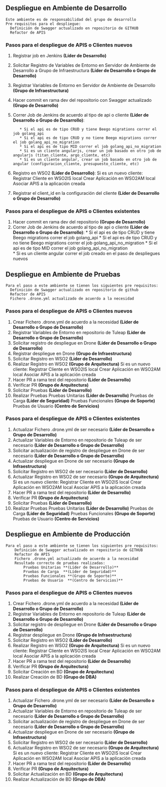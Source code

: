 ## Despliegue en Ambiente de Desarrollo ##

    Este ambiente es de responsabilidad del grupo de desarrollo
    Pre requisitos para el despliegue:
      Definición de Swagger actualizado en repositorio de GITHUB
      Refactor de APIS

### Pasos para el despliegue de APIS o Clientes nuevos ###
1. Registrar job en Jenkins **(Líder de Desarrollo)**
2. Solicitar Registro de Variables de Entorno en Servidor de Ambiente de Desarrollo  a Grupo de Infraestructura **(Líder de Desarrollo o Grupo de Desarrollo)**
3. Registrar Variables de Entorno en Servidor de Ambiente de Desarrollo **(Grupo de Infraestructura)**
4. Hacer commit en rama dev del repositorio con Swagger actualizado **(Grupo de Desarrollo)**
5. Correr Job de Jenkins de acuerdo al tipo de api o cliente **(Líder de Desarrollo o Grupo de Desarrollo)**:

          * Si el api es de tipo CRUD y tiene Beego migrations correr el job golang_api
          * Si el api es de tipo CRUD y no tiene Beego migrations correr el job golang_api_no_migration
          * Si el api es de tipo MID correr el job golang_api_no_migration
          * Si es un cliente angularjs, crear un job basado en otro job de angularjs (titan_cliente, argo_cliente, etc)
          * Si es un cliente angular, crear un job basado en otro job de angular (configuracion_cliente, presupuesto_cliente, etc)

6. Registro en WSO2 **(Líder de Desarrollo)**:
              Si es un nuevo cliente:
                Registrar Cliente en WSO2IS local
                Crear Aplicación en WSO2AM local
                Asociar APIS a la aplicación creada
7. Registrar el client_id en la configuración del cliente  **(Líder de Desarrollo o Grupo de Desarrollo)**

### Pasos para el despliegue de APIS o Clientes existentes ###

1. Hacer commit en rama dev del repositorio **(Grupo de Desarrollo)**
2. Correr Job de Jenkins de acuerdo al tipo de api o cliente **(Líder de Desarrollo o Grupo de Desarrollo)**:
        * Si el api es de tipo CRUD y tiene Beego migrations correr el job golang_api
        * Si el api es de tipo CRUD y no tiene Beego migrations correr el job golang_api_no_migration
        * Si el api es de tipo MID correr el job golang_api_no_migration  
        * Si es un cliente angular correr el job creado en el paso de despliegues nuevos


## Despliegue en Ambiente de Pruebas ##
    Para el paso a este ambiente se tienen los siguientes pre requisitos:
      Definición de Swagger actualizado en repositorio de github
      Refactor de APIS
      Fichero .drone.yml actualizado de acuerdo a la necesidad

### Pasos para el despliegue de APIS o Clientes nuevos ###
1. Crear Fichero .drone.yml de acuerdo a la necesidad **(Líder de Desarrollo o Grupo de Desarrollo)**
2. Registrar Variables de Entorno en repositorio de Tuleap **(Líder de Desarrollo o Grupo de Desarrollo)**
3. Solicitar registro de despliegue en Drone **(Líder de Desarrollo o Grupo de Desarrollo)**
4. Registrar despliegue en Drone **(Grupo de Infraestructura)**
5. Solicitar Registro en WSO2 **(Líder de Desarrollo)**          
6. Realizar Registro en WSO2 **(Grupo de Arquitectura)**
        Si es un nuevo cliente:
          Registrar Cliente en WSO2IS local
          Crear Aplicación en WSO2AM local
          Asociar APIS a la aplicación creada
7. Hacer PR a rama test del repositorio **(Líder de Desarrollo)**
8. Verificar PR **(Grupo de Arquitectura)**
9. Solicitar Pruebas **(Líder de Desarrollo)**
10. Realizar Pruebas
            Pruebas Unitarias **(Líder de Desarrollo)**
            Pruebas de Carga  **(Líder de Seguridad)**
            Pruebas Funcionales **(Grupo de Soporte)**
            Pruebas de Usuario  **(Centro de Servicios)**

### Pasos para el despliegue de APIS o Clientes existentes ###
1. Actualizar Fichero .drone.yml de ser necesario **(Líder de Desarrollo o Grupo de Desarrollo)**
2. Actualizar Variables de Entorno en repositorio de Tuleap de ser necesario **(Líder de Desarrollo o Grupo de Desarrollo)**
3. Solicitar actualización de registro de despliegue en Drone de ser necesario **(Líder de Desarrollo o Grupo de Desarrollo)**
4. Actualizar despliegue en Drone de ser necesario **(Grupo de Infraestructura)**
5. Solicitar Registro en WSO2 de ser necesario **(Líder de Desarrollo)**          
6. Actualizar Registro en WSO2 de ser necesario **(Grupo de Arquitectura)**
      Si es un nuevo cliente:
        Registrar Cliente en WSO2IS local
        Crear Aplicación en WSO2AM local
        Asociar APIS a la aplicación creada
7. Hacer PR a rama test del repositorio **(Líder de Desarrollo)**
8. Verificar PR **(Grupo de Arquitectura)**
9. Solicitar Pruebas **(Líder de Desarrollo)**
10. Realizar Pruebas
          Pruebas Unitarias **(Líder de Desarrollo)**
          Pruebas de Carga  **(Líder de Seguridad)**
          Pruebas Funcionales **(Grupo de Soporte)**
          Pruebas de Usuario  **(Centro de Servicios)**

## Despliegue en Ambiente de Producción ##
    Para el paso a este ambiente se tienen los siguientes pre requisitos:
        Definición de Swagger actualizado en repositorio de GITHUB
        Refactor de APIS
        Fichero .drone.yml actualizado de acuerdo a la necesidad
        Resultado correcto de pruebas realizadas:
            Pruebas Unitarias **(Líder de Desarrollo)**
            Pruebas de Carga  **(Líder de Seguridad)**
            Pruebas Funcionales **(Grupo de Soporte)**
            Pruebas de Usuario  **(Centro de Servicios)**


### Pasos para el despliegue de APIS o Clientes nuevos ###
1. Crear Fichero .drone.yml de acuerdo a la necesidad **(Líder de Desarrollo o Grupo de Desarrollo)**
2. Registrar Variables de Entorno en repositorio de Tuleap **(Líder de Desarrollo o Grupo de Desarrollo)**
3. Solicitar registro de despliegue en Drone **(Líder de Desarrollo o Grupo de Desarrollo)**
4. Registrar despliegue en Drone **(Grupo de Infraestructura)**
5. Solicitar Registro en WSO2 **(Líder de Desarrollo)**          
6. Realizar Registro en WSO2 **(Grupo de Arquitectura)**
                  Si es un nuevo cliente:
                    Registrar Cliente en WSO2IS local
                    Crear Aplicación en WSO2AM local
                    Asociar APIS a la aplicación creada
7. Hacer PR a rama test del repositorio **(Líder de Desarrollo)**
8. Verificar PR **(Grupo de Arquitectura)**
9. Solicitar Creación en  BD **(Grupo de Arquitectura)**
10. Realizar Creación de BD **(Grupo de DBA)**

### Pasos para el despliegue de APIS o Clientes existentes ###
1. Actualizar Fichero .drone.yml de ser necesario **(Líder de Desarrollo o Grupo de Desarrollo)**
2. Actualizar Variables de Entorno en repositorio de Tuleap de ser necesario **(Líder de Desarrollo o Grupo de Desarrollo)**
3. Solicitar actualización de registro de despliegue en Drone de ser necesario **(Líder de Desarrollo o Grupo de Desarrollo)**
4. Actualizar despliegue en Drone de ser necesario **(Grupo de Infraestructura)**
5. Solicitar Registro en WSO2 de ser necesario **(Líder de Desarrollo)**          
6. Actualizar Registro en WSO2 de ser necesario **(Grupo de Arquitectura)**
          Si es un nuevo cliente:
           Registrar Cliente en WSO2IS local
                  Crear Aplicación en WSO2AM local
                  Asociar APIS a la aplicación creada
7. Hacer PR a rama test del repositorio **(Líder de Desarrollo)**
8. Verificar PR **(Grupo de Arquitectura)**
9. Solicitar Actualización en  BD **(Grupo de Arquitectura)**
10. Realizar Actualización de BD **(Grupo de DBA)**
